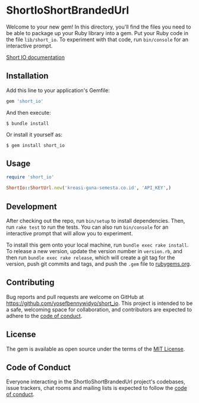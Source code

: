 # ShortIoShortBrandedUrl

Welcome to your new gem! In this directory, you'll find the files you need to be able to package up your Ruby library into a gem. Put your Ruby code in the file `lib/short_io`. To experiment with that code, run `bin/console` for an interactive prompt.

[Short IO documentation](https://developers.short.io/docs/deleting-a-domain)

## Installation

Add this line to your application's Gemfile:

```ruby
gem 'short_io'
```

And then execute:

    $ bundle install

Or install it yourself as:

    $ gem install short_io

## Usage

```ruby
require 'short_io'

ShortIo::ShortUrl.new('kreasi-guna-semesta.co.id', 'API_KEY',)
```

## Development

After checking out the repo, run `bin/setup` to install dependencies. Then, run `rake test` to run the tests. You can also run `bin/console` for an interactive prompt that will allow you to experiment.

To install this gem onto your local machine, run `bundle exec rake install`. To release a new version, update the version number in `version.rb`, and then run `bundle exec rake release`, which will create a git tag for the version, push git commits and tags, and push the `.gem` file to [rubygems.org](https://rubygems.org).

## Contributing

Bug reports and pull requests are welcome on GitHub at https://github.com/yosefbennywidyo/short_io. This project is intended to be a safe, welcoming space for collaboration, and contributors are expected to adhere to the [code of conduct](https://github.com/yosefbennywidyo/short_io/blob/main/CODE_OF_CONDUCT.md).


## License

The gem is available as open source under the terms of the [MIT License](https://opensource.org/licenses/MIT).

## Code of Conduct

Everyone interacting in the ShortIoShortBrandedUrl project's codebases, issue trackers, chat rooms and mailing lists is expected to follow the [code of conduct](https://github.com/yosefbennywidyo/short_io/blob/main/CODE_OF_CONDUCT.md).
